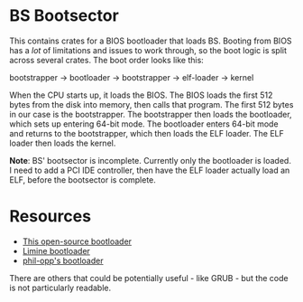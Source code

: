 # BS Bootsector

This contains crates for a BIOS bootloader that loads BS. Booting from BIOS has a *lot* of limitations and issues to work through, so the boot logic is split across several crates. The boot order looks like this:

bootstrapper -> bootloader -> bootstrapper -> elf-loader -> kernel

When the CPU starts up, it loads the BIOS. The BIOS loads the first 512 bytes from the disk into memory, then calls that program. The first 512 bytes in our case is the bootstrapper. The bootstrapper then loads the bootloader, which sets up entering 64-bit mode. The bootloader enters 64-bit mode and returns to the bootstrapper, which then loads the ELF loader. The ELF loader then loads the kernel.

**Note**: BS' bootsector is incomplete. Currently only the bootloader is loaded. I need to add a PCI IDE controller, then have the ELF loader actually load an ELF, before the bootsector is complete.

# Resources
- [This open-source bootloader](https://github.com/X-x-X-x-X-x-X-x-X-x-X-x-X-x-X-x-X/bootloader)
- [Limine bootloader](https://github.com/limine-bootloader/limine)
- [phil-opp's bootloader](https://github.com/rust-osdev/bootloader/tree/main/bios)

There are others that could be potentially useful - like GRUB - but the code is not particularly readable.
